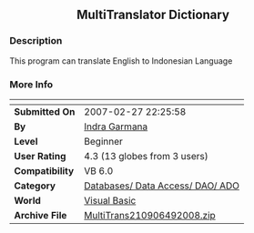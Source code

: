﻿<div align="center">

## MultiTranslator Dictionary


</div>

### Description

This program can translate English to Indonesian Language
 
### More Info
 


<span>             |<span>
---                |---
**Submitted On**   |2007-02-27 22:25:58
**By**             |[Indra Garmana](https://github.com/Planet-Source-Code/PSCIndex/blob/master/ByAuthor/indra-garmana.md)
**Level**          |Beginner
**User Rating**    |4.3 (13 globes from 3 users)
**Compatibility**  |VB 6\.0
**Category**       |[Databases/ Data Access/ DAO/ ADO](https://github.com/Planet-Source-Code/PSCIndex/blob/master/ByCategory/databases-data-access-dao-ado__1-6.md)
**World**          |[Visual Basic](https://github.com/Planet-Source-Code/PSCIndex/blob/master/ByWorld/visual-basic.md)
**Archive File**   |[MultiTrans210906492008\.zip](https://github.com/Planet-Source-Code/indra-garmana-multitranslator-dictionary__1-70394/archive/master.zip)








